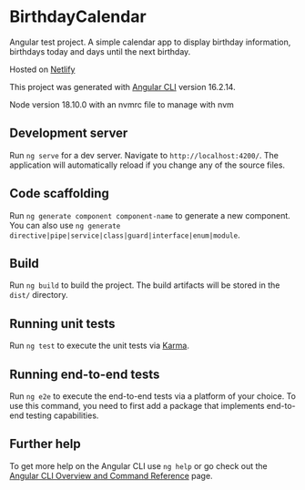 # BirthdayCalendar

Angular test project. A simple calendar app to display birthday information, birthdays today and days until the next birthday.

Hosted on [Netlify](https://heartfelt-biscochitos-9ab001.netlify.app/)

This project was generated with [Angular CLI](https://github.com/angular/angular-cli) version 16.2.14.

Node version 18.10.0 with an nvmrc file to manage with nvm

## Development server

Run `ng serve` for a dev server. Navigate to `http://localhost:4200/`. The application will automatically reload if you change any of the source files.

## Code scaffolding

Run `ng generate component component-name` to generate a new component. You can also use `ng generate directive|pipe|service|class|guard|interface|enum|module`.

## Build

Run `ng build` to build the project. The build artifacts will be stored in the `dist/` directory.

## Running unit tests

Run `ng test` to execute the unit tests via [Karma](https://karma-runner.github.io).

## Running end-to-end tests

Run `ng e2e` to execute the end-to-end tests via a platform of your choice. To use this command, you need to first add a package that implements end-to-end testing capabilities.

## Further help

To get more help on the Angular CLI use `ng help` or go check out the [Angular CLI Overview and Command Reference](https://angular.io/cli) page.
